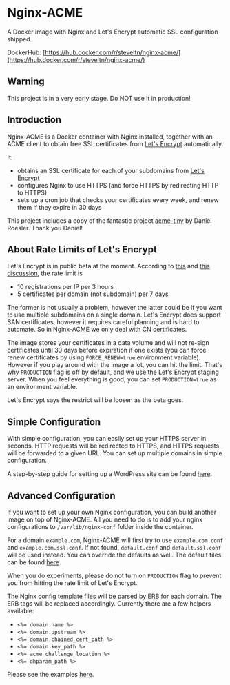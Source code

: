 # Nginx-ACME

A Docker image with Nginx and Let's Encrypt automatic SSL configuration shipped.

DockerHub: [https://hub.docker.com/r/steveltn/nginx-acme/](https://hub.docker.com/r/steveltn/nginx-acme/)

## Warning

This project is in a very early stage. Do NOT use it in production!

## Introduction

Nginx-ACME is a Docker container with Nginx installed, together with an ACME client to obtain free SSL certificates from [Let's Encrypt](https://letsencrypt.org) automatically.

It:

* obtains an SSL certificate for each of your subdomains from [Let's Encrypt](https://letsencrypt.org)
* configures Nginx to use HTTPS (and force HTTPS by redirecting HTTP to HTTPS)
* sets up a cron job that checks your certificates every week, and renew them if they expire in 30 days

This project includes a copy of the fantastic project [acme-tiny](https://github.com/diafygi/acme-tiny) by Daniel Roesler. Thank you Daniel!

## About Rate Limits of Let's Encrypt

Let's Encrypt is in public beta at the moment. According to [this](https://community.letsencrypt.org/t/public-beta-rate-limits/4772) and [this discussion](https://community.letsencrypt.org/t/public-beta-rate-limits/4772/42), the rate limit is

* 10 registrations per IP per 3 hours
* 5 certificates per domain (not subdomain) per 7 days

The former is not usually a problem, however the latter could be if you want to use multiple subdomains on a single domain. Let's Encrypt does support SAN certificates, however it requires careful planning and is hard to automate. So in Nginx-ACME we only deal with CN certificates.

The image stores your certificates in a data volume and will not re-sign certificates until 30 days before expiration if one exists (you can force renew certificates by using `FORCE_RENEW=true` environment variable). However if you play around with the image a lot, you can hit the limit. That's why `PRODUCTION` flag is off by default, and we use the Let's Encrypt staging server. When you feel everything is good, you can set `PRODUCTION=true` as an environment variable.

Let's Encrypt says the restrict will be loosen as the beta goes.

## Simple Configuration

With simple configuration, you can easily set up your HTTPS server in seconds. HTTP requests will be redirected to HTTPS, and HTTPS requests will be forwarded to a given URL. You can set up multiple domains in simple configuration.

A step-by-step guide for setting up a WordPress site can be found [here](http://steveltn.me/blog/2015/12/18/nginx-acme/).

## Advanced Configuration

If you want to set up your own Nginx configuration, you can build another image on top of Nginx-ACME. All you need to do is to add your nginx configurations to `/var/lib/nginx-conf` folder inside the container.

For a domain `example.com`, Nginx-ACME will first try to use `example.com.conf` and `example.com.ssl.conf`. If not found, `default.conf` and `default.ssl.conf` will be used instead. You can override the defaults as well. The default files can be found [here](https://github.com/SteveLTN/nginx-acme/tree/master/nginx-conf).

When you do experiments, please do not turn on `PRODUCTION` flag to prevent you from hitting the rate limit of Let's Encrypt.

The Nginx config template files will be parsed by [ERB](http://www.stuartellis.eu/articles/erb/) for each domain. The ERB tags will be replaced accordingly. Currently there are a few helpers available:

* `<%= domain.name %>`
* `<%= domain.upstream %>`
* `<%= domain.chained_cert_path %>`
* `<%= domain.key_path %>`
* `<%= acme_challenge_location %>`
* `<%= dhparam_path %>`

Please see the examples [here](https://github.com/SteveLTN/nginx-acme/tree/master/examples/custom_config).
